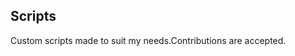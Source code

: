 ## Scripts
Custom scripts made to suit my needs.Contributions are accepted.















































































